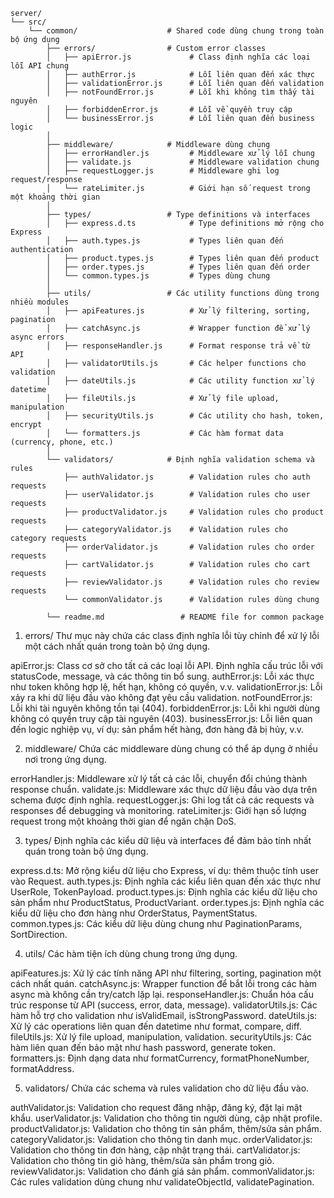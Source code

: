 ```
server/
└── src/
    └── common/                    # Shared code dùng chung trong toàn bộ ứng dụng
        ├── errors/                # Custom error classes
        │   ├── apiError.js             # Class định nghĩa các loại lỗi API chung
        │   ├── authError.js            # Lỗi liên quan đến xác thực
        │   ├── validationError.js      # Lỗi liên quan đến validation
        │   ├── notFoundError.js        # Lỗi khi không tìm thấy tài nguyên
        │   ├── forbiddenError.js       # Lỗi về quyền truy cập
        │   └── businessError.js        # Lỗi liên quan đến business logic
        │
        ├── middleware/            # Middleware dùng chung
        │   ├── errorHandler.js         # Middleware xử lý lỗi chung
        │   ├── validate.js             # Middleware validation chung
        │   ├── requestLogger.js        # Middleware ghi log request/response
        │   └── rateLimiter.js          # Giới hạn số request trong một khoảng thời gian
        │
        ├── types/                 # Type definitions và interfaces
        │   ├── express.d.ts            # Type definitions mở rộng cho Express
        │   ├── auth.types.js           # Types liên quan đến authentication
        │   ├── product.types.js        # Types liên quan đến product
        │   ├── order.types.js          # Types liên quan đến order
        │   └── common.types.js         # Types dùng chung
        │
        ├── utils/                 # Các utility functions dùng trong nhiều modules
        │   ├── apiFeatures.js          # Xử lý filtering, sorting, pagination
        │   ├── catchAsync.js           # Wrapper function để xử lý async errors
        │   ├── responseHandler.js      # Format response trả về từ API
        │   ├── validatorUtils.js       # Các helper functions cho validation
        │   ├── dateUtils.js            # Các utility function xử lý datetime
        │   ├── fileUtils.js            # Xử lý file upload, manipulation
        │   ├── securityUtils.js        # Các utility cho hash, token, encrypt
        │   └── formatters.js           # Các hàm format data (currency, phone, etc.)
        │
        └── validators/            # Định nghĩa validation schema và rules
            ├── authValidator.js        # Validation rules cho auth requests
            ├── userValidator.js        # Validation rules cho user requests
            ├── productValidator.js     # Validation rules cho product requests
            ├── categoryValidator.js    # Validation rules cho category requests
            ├── orderValidator.js       # Validation rules cho order requests
            ├── cartValidator.js        # Validation rules cho cart requests
            ├── reviewValidator.js      # Validation rules cho review requests
            └── commonValidator.js      # Validation rules dùng chung

        └── readme.md                 # README file for common package

```
1. errors/
Thư mục này chứa các class định nghĩa lỗi tùy chỉnh để xử lý lỗi một cách nhất quán trong toàn bộ ứng dụng.

apiError.js: Class cơ sở cho tất cả các loại lỗi API. Định nghĩa cấu trúc lỗi với statusCode, message, và các thông tin bổ sung.
authError.js: Lỗi xác thực như token không hợp lệ, hết hạn, không có quyền, v.v.
validationError.js: Lỗi xảy ra khi dữ liệu đầu vào không đạt yêu cầu validation.
notFoundError.js: Lỗi khi tài nguyên không tồn tại (404).
forbiddenError.js: Lỗi khi người dùng không có quyền truy cập tài nguyên (403).
businessError.js: Lỗi liên quan đến logic nghiệp vụ, ví dụ: sản phẩm hết hàng, đơn hàng đã bị hủy, v.v.

2. middleware/
Chứa các middleware dùng chung có thể áp dụng ở nhiều nơi trong ứng dụng.

errorHandler.js: Middleware xử lý tất cả các lỗi, chuyển đổi chúng thành response chuẩn.
validate.js: Middleware xác thực dữ liệu đầu vào dựa trên schema được định nghĩa.
requestLogger.js: Ghi log tất cả các requests và responses để debugging và monitoring.
rateLimiter.js: Giới hạn số lượng request trong một khoảng thời gian để ngăn chặn DoS.

3. types/
Định nghĩa các kiểu dữ liệu và interfaces để đảm bảo tính nhất quán trong toàn bộ ứng dụng.

express.d.ts: Mở rộng kiểu dữ liệu cho Express, ví dụ: thêm thuộc tính user vào Request.
auth.types.js: Định nghĩa các kiểu liên quan đến xác thực như UserRole, TokenPayload.
product.types.js: Định nghĩa các kiểu dữ liệu cho sản phẩm như ProductStatus, ProductVariant.
order.types.js: Định nghĩa các kiểu dữ liệu cho đơn hàng như OrderStatus, PaymentStatus.
common.types.js: Các kiểu dữ liệu dùng chung như PaginationParams, SortDirection.

4. utils/
Các hàm tiện ích dùng chung trong ứng dụng.

apiFeatures.js: Xử lý các tính năng API như filtering, sorting, pagination một cách nhất quán.
catchAsync.js: Wrapper function để bắt lỗi trong các hàm async mà không cần try/catch lặp lại.
responseHandler.js: Chuẩn hóa cấu trúc response từ API (success, error, data, message).
validatorUtils.js: Các hàm hỗ trợ cho validation như isValidEmail, isStrongPassword.
dateUtils.js: Xử lý các operations liên quan đến datetime như format, compare, diff.
fileUtils.js: Xử lý file upload, manipulation, validation.
securityUtils.js: Các hàm liên quan đến bảo mật như hash password, generate token.
formatters.js: Định dạng data như formatCurrency, formatPhoneNumber, formatAddress.

5. validators/
Chứa các schema và rules validation cho dữ liệu đầu vào.

authValidator.js: Validation cho request đăng nhập, đăng ký, đặt lại mật khẩu.
userValidator.js: Validation cho thông tin người dùng, cập nhật profile.
productValidator.js: Validation cho thông tin sản phẩm, thêm/sửa sản phẩm.
categoryValidator.js: Validation cho thông tin danh mục.
orderValidator.js: Validation cho thông tin đơn hàng, cập nhật trạng thái.
cartValidator.js: Validation cho thông tin giỏ hàng, thêm/sửa sản phẩm trong giỏ.
reviewValidator.js: Validation cho đánh giá sản phẩm.
commonValidator.js: Các rules validation dùng chung như validateObjectId, validatePagination.
```
